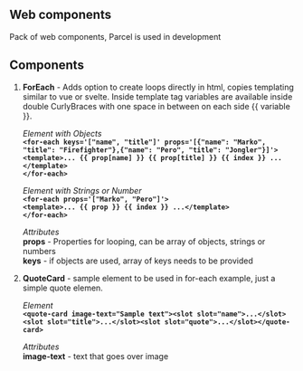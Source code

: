 ## Web components

Pack of web components, Parcel is used in development


## Components

1.  **ForEach** - Adds option to create loops directly in html, copies templating similar to vue or svelte. Inside template tag variables are available inside double CurlyBraces with one space in between on each side {{ variable }}.

	*Element with Objects*<br/>
  **`<for-each keys='["name", "title"]' props='[{"name": "Marko", "title": "Firefighter"},{"name": "Pero", "title": "Jongler"}]'>`**<br/>
    **`<template>... {{ prop[name] }} {{ prop[title] }} {{ index }} ...</template>`**<br/>
  **`</for-each>`**

	*Element with Strings or Number*<br/>
  **`<for-each props='["Marko", "Pero"]'>`**<br/>
    **`<template>... {{ prop }} {{ index }} ...</template>`**<br/>
  **`</for-each>`**

	*Attributes*<br/>
	**props** - Properties for looping, can be array of objects, strings or numbers<br/>
	**keys** - if objects are used, array of keys needs to be provided<br/>
	
2.  **QuoteCard** - sample element to be used in for-each example, just a simple quote elemen.

	*Element*<br/>
  **`<quote-card image-text="Sample text"><slot slot="name">...</slot><slot slot="title">...</slot><slot slot="quote">...</slot></quote-card>`**

	*Attributes*<br/>
	**image-text** - text that goes over image <br/>

